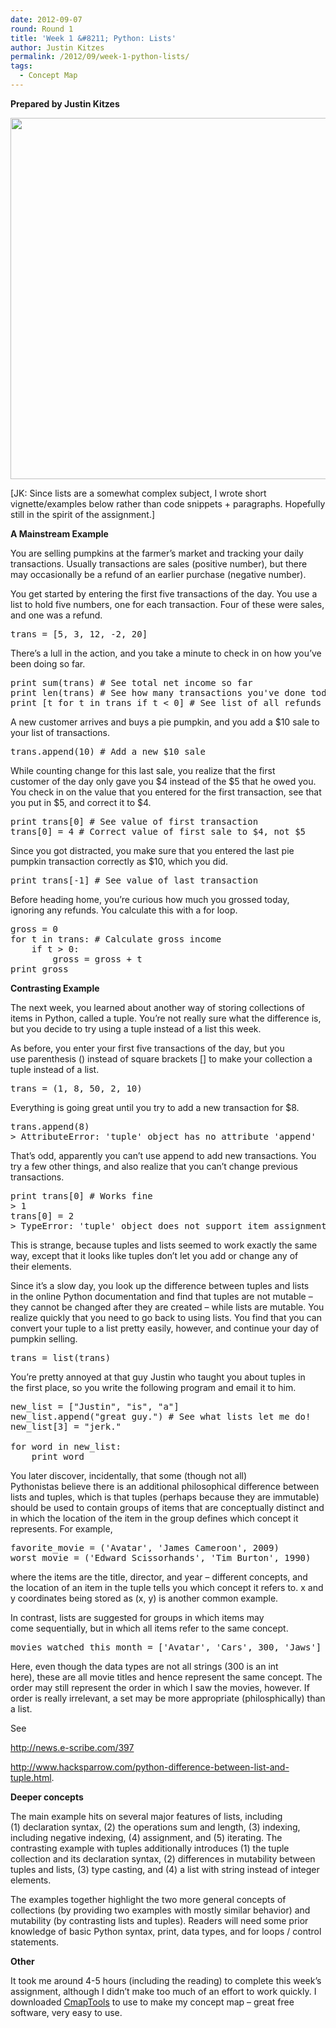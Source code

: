 ```yaml
---
date: 2012-09-07
round: Round 1
title: 'Week 1 &#8211; Python: Lists'
author: Justin Kitzes
permalink: /2012/09/week-1-python-lists/
tags:
  - Concept Map
---
```

**Prepared by Justin Kitzes**

[<img class="alignnone size-large wp-image-137" title="kitzes_week1_lists" src="/software-carpentry-training-website/uploads/2012/09/kitzes_week1_lists-1024x838.png" alt="" width="707" height="578" />][1]

[JK: Since lists are a somewhat complex subject, I wrote short vignette/examples below rather than code snippets + paragraphs. Hopefully still in the spirit of the assignment.]

**A Mainstream Example**

You are selling pumpkins at the farmer&#8217;s market and tracking your daily transactions. Usually transactions are sales (positive number), but there may occasionally be a refund of an earlier purchase (negative number).

You get started by entering the first five transactions of the day. You use a list to hold five numbers, one for each transaction. Four of these were sales, and one was a refund.

<pre>trans = [5, 3, 12, -2, 20]</pre>

There&#8217;s a lull in the action, and you take a minute to check in on how you&#8217;ve been doing so far.

<pre>print sum(trans) # See total net income so far
print len(trans) # See how many transactions you've done today
print [t for t in trans if t &lt; 0] # See list of all refunds</pre>

A new customer arrives and buys a pie pumpkin, and you add a $10 sale to your list of transactions.

<pre>trans.append(10) # Add a new $10 sale</pre>

While counting change for this last sale, you realize that the first customer of the day only gave you $4 instead of the $5 that he owed you. You check in on the value that you entered for the first transaction, see that you put in $5, and correct it to $4.

<pre>print trans[0] # See value of first transaction
trans[0] = 4 # Correct value of first sale to $4, not $5</pre>

Since you got distracted, you make sure that you entered the last pie pumpkin transaction correctly as $10, which you did.

<pre>print trans[-1] # See value of last transaction</pre>

Before heading home, you&#8217;re curious how much you grossed today, ignoring any refunds. You calculate this with a for loop.

<pre>gross = 0
for t in trans: # Calculate gross income
    if t &gt; 0:
        gross = gross + t
print gross</pre>

**Contrasting Example**

The next week, you learned about another way of storing collections of items in Python, called a tuple. You&#8217;re not really sure what the difference is, but you decide to try using a tuple instead of a list this week.

As before, you enter your first five transactions of the day, but you use parenthesis () instead of square brackets [] to make your collection a tuple instead of a list.

<pre>trans = (1, 8, 50, 2, 10)</pre>

Everything is going great until you try to add a new transaction for $8.

<pre>trans.append(8)
&gt; AttributeError: 'tuple' object has no attribute 'append'</pre>

That&#8217;s odd, apparently you can&#8217;t use append to add new transactions. You try a few other things, and also realize that you can&#8217;t change previous transactions.

<pre>print trans[0] # Works fine
&gt; 1
trans[0] = 2
&gt; TypeError: 'tuple' object does not support item assignment</pre>

This is strange, because tuples and lists seemed to work exactly the same way, except that it looks like tuples don&#8217;t let you add or change any of their elements.

Since it&#8217;s a slow day, you look up the difference between tuples and lists in the online Python documentation and find that tuples are not mutable &#8211; they cannot be changed after they are created &#8211; while lists are mutable. You realize quickly that you need to go back to using lists. You find that you can convert your tuple to a list pretty easily, however, and continue your day of pumpkin selling.

<pre>trans = list(trans)</pre>

You&#8217;re pretty annoyed at that guy Justin who taught you about tuples in the first place, so you write the following program and email it to him.

<pre>new_list = ["Justin", "is", "a"]
new_list.append("great guy.") # See what lists let me do!
new_list[3] = "jerk."

for word in new_list:
    print word</pre>

You later discover, incidentally, that some (though not all) Pythonistas believe there is an additional philosophical difference between lists and tuples, which is that tuples (perhaps because they are immutable) should be used to contain groups of items that are conceptually distinct and in which the location of the item in the group defines which concept it represents. For example,

<pre>favorite_movie = ('Avatar', 'James Cameroon', 2009)
worst_movie = ('Edward Scissorhands', 'Tim Burton', 1990)</pre>

where the items are the title, director, and year &#8211; different concepts, and the location of an item in the tuple tells you which concept it refers to. x and y coordinates being stored as (x, y) is another common example.

In contrast, lists are suggested for groups in which items may come sequentially, but in which all items refer to the same concept.

<pre>movies_watched_this_month = ['Avatar', 'Cars', 300, 'Jaws']</pre>

Here, even though the data types are not all strings (300 is an int here), these are all movie titles and hence represent the same concept. The order may still represent the order in which I saw the movies, however. If order is really irrelevant, a set may be more appropriate (philosphically) than a list.

See

http://news.e-scribe.com/397

http://www.hacksparrow.com/python-difference-between-list-and-tuple.html.

**Deeper concepts**

The main example hits on several major features of lists, including (1) declaration syntax, (2) the operations sum and length, (3) indexing, including negative indexing, (4) assignment, and (5) iterating. The contrasting example with tuples additionally introduces (1) the tuple collection and its declaration syntax, (2) differences in mutability between tuples and lists, (3) type casting, and (4) a list with string instead of integer elements.

The examples together highlight the two more general concepts of collections (by providing two examples with mostly similar behavior) and mutability (by contrasting lists and tuples). Readers will need some prior knowledge of basic Python syntax, print, data types, and for loops / control statements.

**Other**

It took me around 4-5 hours (including the reading) to complete this week&#8217;s assignment, although I didn&#8217;t make too much of an effort to work quickly. I downloaded [CmapTools][2] to use to make my concept map &#8211; great free software, very easy to use.

 [1]: /software-carpentry-training-website/uploads/2012/09/kitzes_week1_lists.png
 [2]: http://cmap.ihmc.us/
